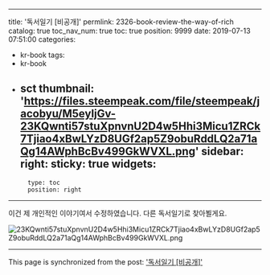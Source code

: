 
---
title: '독서일기 [비공개]'
permlink: 2326-book-review-the-way-of-rich
catalog: true
toc_nav_num: true
toc: true
position: 9999
date: 2019-07-13 07:51:00
categories:
- kr-book
tags:
- kr-book
- sct
thumbnail: 'https://files.steempeak.com/file/steempeak/jacobyu/M5eyIjGv-23KQwnti57stuXpnvnU2D4w5Hhi3Micu1ZRCk7Tjiao4xBwLYzD8UGf2ap5Z9obuRddLQ2a71aQg14AWphBcBv499GkWVXL.png'
sidebar:
    right:
        sticky: true
widgets:
    -
        type: toc
        position: right
---


이건 제 개인적인 이야기여서 수정하였습니다.
다른 독서일기로 찾아뵐게요.

![23KQwnti57stuXpnvnU2D4w5Hhi3Micu1ZRCk7Tjiao4xBwLYzD8UGf2ap5Z9obuRddLQ2a71aQg14AWphBcBv499GkWVXL.png](https://files.steempeak.com/file/steempeak/jacobyu/M5eyIjGv-23KQwnti57stuXpnvnU2D4w5Hhi3Micu1ZRCk7Tjiao4xBwLYzD8UGf2ap5Z9obuRddLQ2a71aQg14AWphBcBv499GkWVXL.png)

- - -

This page is synchronized from the post: ['독서일기 [비공개]'](https://steemit.com/@jacobyu/2326-book-review-the-way-of-rich)
